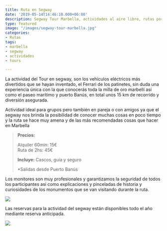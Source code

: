 ```yaml
---
title: Ruta en Segway
date: '2019-05-14T14:46:10.000+06:00'
description: Segway Tour Marbella, actividades al aire libre, rutas por la ciudad
type: featured
image: "/images/segway-tour-marbella.jpg"
categories:
- Rutas
tags:
- marbella
- segway
- actividades
- tours

---
```

La actividad del Tour en segway, son los vehículos eléctricos más divertidos que se hayan inventado, el Ferrari de los patinetes, sin duda una experiencia única con la que conocerás toda la milla de oro marbellí así como el paseo marítimo y puerto Banús, en total unos 15 km de recorrido y diversión asegurada.

Actividad ideal para grupos pero también en pareja o con amigos ya que el segway nos brinda la posibilidad de conocer muchas cosas en poco tiempo y la ruta se hace muy amena y de las más recomendadas cosas que hacer en Marbella

> **Precios:**
>
> Alquiler 60min: 15€  
> Ruta de 2hs: 45€
>
> **Incluye:** Cascos, guía y seguro
>
> \*Salidas desde Puerto Banús

Los monitores son muy profesionales y garantizamos la seguridad de todos los participantes así como explicaciones y pinceladas de historia y curiosidades de los monumentos que se van visitando durante la ruta.

![](/images/actividades-marbella-segway-tour.jpg)

Las reservas para la actividad del segway están disponibles todo el año mediante reserva anticipada.

![](/images/boton-reservar-actividades.png)